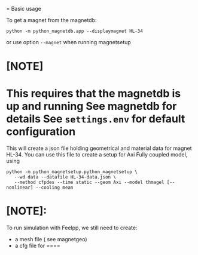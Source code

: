 = Basic usage

To get a magnet from the magnetdb:

```
python -m python_magnetdb.app --displaymagnet HL-34
```

or use option `--magnet` when running magnetsetup

[NOTE]
====
This requires that the magnetdb is up and running
See magnetdb for details
See `settings.env` for default configuration
====

This will create a json file holding geometrical and material data for  magnet HL-34.
You can use this file to create a setup for Axi Fully coupled model, using

```
python -m python_magnetsetup.python_magnetsetup \
   --wd data --datafile HL-34-data.json \
   --method cfpdes --time static --geom Axi --model thmagel [--nonlinear] --cooling mean
```

[NOTE]:
====
To run simulation with Feelpp, we still need to create:

* a mesh file ( see magnetgeo)
* a cfg file for
====
